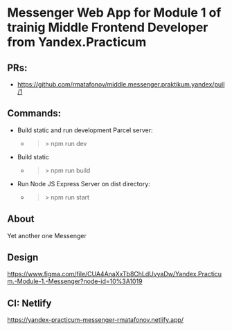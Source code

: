 # Messenger Web App for Module 1 of trainig Middle Frontend Developer from Yandex.Practicum

## PRs:
* https://github.com/rmatafonov/middle.messenger.praktikum.yandex/pull/1

## Commands:
* Build static and run development Parcel server:
    * > \> npm run dev
* Build static
    * > \> npm run build
* Run Node JS Express Server on dist directory:
    * > \> npm run start

## About
Yet another one Messenger

## Design
https://www.figma.com/file/CUA4AnaXxTb8ChLdUvyaDw/Yandex.Practicum.-Module-1.-Messenger?node-id=10%3A1019

## CI: Netlify
https://yandex-practicum-messenger-rmatafonov.netlify.app/
